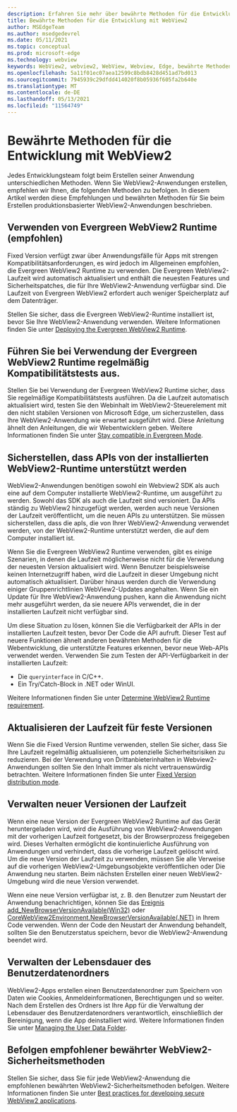 ```yaml
---
description: Erfahren Sie mehr über bewährte Methoden für die Entwicklung ihrer WebView2-Anwendung.
title: Bewährte Methoden für die Entwicklung mit WebView2
author: MSEdgeTeam
ms.author: msedgedevrel
ms.date: 05/11/2021
ms.topic: conceptual
ms.prod: microsoft-edge
ms.technology: webview
keywords: WebView2, webview2, WebView, Webview, Edge, bewährte Methoden
ms.openlocfilehash: 5a11f01ec07aea12599c8bdb8428d451ad7bd013
ms.sourcegitcommit: 7945939c29dfdd414020f8b05936f605fa2b640e
ms.translationtype: MT
ms.contentlocale: de-DE
ms.lasthandoff: 05/13/2021
ms.locfileid: "11564749"
---
```

# <a name="webview2-development-best-practices"></a>Bewährte Methoden für die Entwicklung mit WebView2  

Jedes Entwicklungsteam folgt beim Erstellen seiner Anwendung unterschiedlichen Methoden. Wenn Sie WebView2-Anwendungen erstellen, empfehlen wir Ihnen, die folgenden Methoden zu befolgen. In diesem Artikel werden diese Empfehlungen und bewährten Methoden für Sie beim Erstellen produktionsbasierter WebView2-Anwendungen beschrieben.

## <a name="use-evergreen-webview2-runtime-recommended"></a>Verwenden von Evergreen WebView2 Runtime (empfohlen)  

Fixed Version verfügt zwar über Anwendungsfälle für Apps mit strengen Kompatibilitätsanforderungen, es wird jedoch im Allgemeinen empfohlen, die Evergreen WebView2 Runtime zu verwenden.  Die Evergreen WebView2-Laufzeit wird automatisch aktualisiert und enthält die neuesten Features und Sicherheitspatches, die für Ihre WebView2-Anwendung verfügbar sind. Die Laufzeit von Evergreen WebView2 erfordert auch weniger Speicherplatz auf dem Datenträger.

Stellen Sie sicher, dass die Evergreen WebView2-Runtime installiert ist, bevor Sie Ihre WebView2-Anwendung verwenden.  Weitere Informationen finden Sie unter [Deploying the Evergreen WebView2 Runtime][Webview2ConceptsDistributionDeployingEvergreenWebview2Runtime].  

## <a name="run-compatibility-tests-regularly-when-using-the-evergreen-webview2-runtime"></a>Führen Sie bei Verwendung der Evergreen WebView2 Runtime regelmäßig Kompatibilitätstests aus.

Stellen Sie bei Verwendung der Evergreen WebView2 Runtime sicher, dass Sie regelmäßige Kompatibilitätstests ausführen. Da die Laufzeit automatisch aktualisiert wird, testen Sie den Webinhalt im WebView2-Steuerelement mit den nicht stabilen Versionen von Microsoft Edge, um sicherzustellen, dass Ihre WebView2-Anwendung wie erwartet ausgeführt wird. Diese Anleitung ähnelt den Anleitungen, die wir Webentwicklern geben. Weitere Informationen finden Sie unter [Stay compatible in Evergreen Mode][Webview2ConceptsDistributionStayCompatibleEvergreenMode].

## <a name="ensure-apis-are-supported-by-the-installed-webview2-runtime"></a>Sicherstellen, dass APIs von der installierten WebView2-Runtime unterstützt werden

WebView2-Anwendungen benötigen sowohl ein Webview2 SDK als auch eine auf dem Computer installierte WebView2-Runtime, um ausgeführt zu werden. Sowohl das SDK als auch die Laufzeit sind versioniert. Da APIs ständig zu WebView2 hinzugefügt werden, werden auch neue Versionen der Laufzeit veröffentlicht, um die neuen APIs zu unterstützen. Sie müssen sicherstellen, dass die apIs, die von Ihrer WebView2-Anwendung verwendet werden, von der WebView2-Runtime unterstützt werden, die auf dem Computer installiert ist. 

Wenn Sie die Evergreen WebView2 Runtime verwenden, gibt es einige Szenarien, in denen die Laufzeit möglicherweise nicht für die Verwendung der neuesten Version aktualisiert wird. Wenn Benutzer beispielsweise keinen Internetzugriff haben, wird die Laufzeit in dieser Umgebung nicht automatisch aktualisiert. Darüber hinaus werden durch die Verwendung einiger Gruppenrichtlinien WebView2-Updates angehalten. Wenn Sie ein Update für Ihre WebView2-Anwendung pushen, kann die Anwendung nicht mehr ausgeführt werden, da sie neuere APIs verwendet, die in der installierten Laufzeit nicht verfügbar sind.   
 
Um diese Situation zu lösen, können Sie die Verfügbarkeit der APIs in der installierten Laufzeit testen, bevor Der Code die API aufruft. Dieser Test auf neuere Funktionen ähnelt anderen bewährten Methoden für die Webentwicklung, die unterstützte Features erkennen, bevor neue Web-APIs verwendet werden. Verwenden Sie zum Testen der API-Verfügbarkeit in der installierten Laufzeit:  

*   Die `queryinterface` in C/C++. 
*   Ein Try/Catch-Block in .NET oder WinUI. 
    
Weitere Informationen finden Sie unter [Determine WebView2 Runtime requirement][Webview2ConceptsVersioningDetermineWebview2RuntimeRequirement].  

## <a name="update-the-fixed-version-runtime"></a>Aktualisieren der Laufzeit für feste Versionen  

Wenn Sie die Fixed Version Runtime verwenden, stellen Sie sicher, dass Sie Ihre Laufzeit regelmäßig aktualisieren, um potenzielle Sicherheitsrisiken zu reduzieren. Bei der Verwendung von Drittanbieterinhalten in Webview2-Anwendungen sollten Sie den Inhalt immer als nicht vertrauenswürdig betrachten.  Weitere Informationen finden Sie unter [Fixed Version distribution mode][Webview2ConceptsDistributionFixedVersionDistributionMode].  

## <a name="manage-new-versions-of-the-runtime"></a>Verwalten neuer Versionen der Laufzeit  

Wenn eine neue Version der Evergreen WebView2 Runtime auf das Gerät heruntergeladen wird, wird die Ausführung von WebView2-Anwendungen mit der vorherigen Laufzeit fortgesetzt, bis der Browserprozess freigegeben wird. Dieses Verhalten ermöglicht die kontinuierliche Ausführung von Anwendungen und verhindert, dass die vorherige Laufzeit gelöscht wird. Um die neue Version der Laufzeit zu verwenden, müssen Sie alle Verweise auf die vorherigen WebView2-Umgebungsobjekte veröffentlichen oder Die Anwendung neu starten. Beim nächsten Erstellen einer neuen WebView2-Umgebung wird die neue Version verwendet.

Wenn eine neue Version verfügbar ist, z. B. den Benutzer zum Neustart der Anwendung benachrichtigen, können Sie das [Ereignis add_NewBrowserVersionAvailable(Win32)][Webview2ReferenceaddNewBrowserVersionAvailable] oder [CoreWebView2Environment.NewBrowserVersionAvailable(.NET)][Webview2ReferenceNewBrowserVersionAvailable] in Ihrem Code verwenden. Wenn der Code den Neustart der Anwendung behandelt, sollten Sie den Benutzerstatus speichern, bevor die WebView2-Anwendung beendet wird.  

## <a name="manage-the-lifetime-of-the-user-data-folder"></a>Verwalten der Lebensdauer des Benutzerdatenordners 
WebView2-Apps erstellen einen Benutzerdatenordner zum Speichern von Daten wie Cookies, Anmeldeinformationen, Berechtigungen und so weiter. Nach dem Erstellen des Ordners ist Ihre App für die Verwaltung der Lebensdauer des Benutzerdatenordners verantwortlich, einschließlich der Bereinigung, wenn die App deinstalliert wird.  Weitere Informationen finden Sie unter [Managing the User Data Folder][Webview2ConceptsUserDataFolder].  

## <a name="follow-recommended-webview2-security-best-practices"></a>Befolgen empfohlener bewährter WebView2-Sicherheitsmethoden 
Stellen Sie sicher, dass Sie für jede WebView2-Anwendung die empfohlenen bewährten WebView2-Sicherheitsmethoden befolgen.  Weitere Informationen finden Sie unter [Best practices for developing secure WebView2 applications][Webview2ConceptsSecurity].  

<!-- links -->  

[Webview2ConceptsDistributionDeployingEvergreenWebview2Runtime]: ../concepts/distribution.md#deploying-the-evergreen-webview2-runtime "Bereitstellen der Evergreen WebView2 Runtime – Verteilung von Apps mithilfe von WebView2 | Microsoft Docs"  
[Webview2ConceptsDistributionFixedVersionDistributionMode]: ../concepts/distribution.md#fixed-version-distribution-mode "Verteilungsmodus mit fester Version – Verteilung von Apps mithilfe von WebView2 | Microsoft Docs"  
[Webview2ConceptsDistributionStayCompatibleEvergreenMode]: ../concepts/distribution.md#stay-compatible-in-evergreen-mode "Im Immergrünmodus kompatibel bleiben – Verteilung von Apps mithilfe von WebView2 | Microsoft Docs"  
[Webview2ConceptsSecurity]: ../concepts/security.md "Bewährte Methoden für die Entwicklung sicherer WebView2-| Microsoft Docs"  
[Webview2ConceptsUserDataFolder]: ../concepts/user-data-folder.md "Verwalten der Benutzerdatenordner-| Microsoft Docs"  
[Webview2ConceptsVersioningDetermineWebview2RuntimeRequirement]: ../concepts/versioning.md#determine-webview2-runtime-requirement "Bestimmen der WebView2-Laufzeitanforderung – Verstehen der WebView2 SDK-| Microsoft Docs"  
[Webview2GetStartedWin32]: ../get-started/win32.md "Erste Schritte mit WebView2 | Microsoft Docs"  
[Webview2GetStartedWinforms]: ../get-started/winforms.md "Erste Schritte mit WebView2 in Windows Forms | Microsoft Docs"  
[Webview2GetStartedWinui]: ../get-started/winui.md "Erste Schritte mit WebView2 in WinUI 3 (Vorschau) | Microsoft Docs"  
[Webview2GetStartedWpf]: ../get-started/wpf.md "Erste Schritte mit WebView2 in WPF | Microsoft Docs"  

[Webview2ReferenceaddNewBrowserVersionAvailable]: /microsoft-edge/webview2/reference/win32/icorewebview2environment#add_newbrowserversionavailable "add_NewBrowserVersionAvailable | Microsoft Docs"  

[Webview2ReferenceNewBrowserVersionAvailable]: /dotnet/api/microsoft.web.webview2.core.corewebview2environment.newbrowserversionavailable "CoreWebView2Environment.NewBrowserVersionAvailable Event | Microsoft Docs"  
